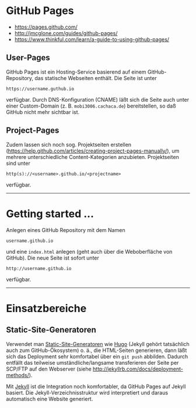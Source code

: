 # GitHub Pages
* https://pages.github.com/
* http://jmcglone.com/guides/github-pages/
* https://www.thinkful.com/learn/a-guide-to-using-github-pages/

## User-Pages
GitHub Pages ist ein Hosting-Service basierend auf einem GitHub-Repository, das statische Webseiten enthält. Die Seite ist unter

    https://username.guthub.io
    
verfügbar. Durch DNS-Konfiguration (CNAME) läßt sich die Seite auch unter einer Custom-Domain (z. B. ``mobi3006.cachaca.de``) bereitstellen, so daß GitHub nicht mehr sichtbar ist.

## Project-Pages
Zudem lassen sich noch sog. Projektseiten erstellen (https://help.github.com/articles/creating-project-pages-manually/), um mehrere unterschiedliche Content-Kategorien anzubieten. Projektseiten sind unter

    http(s)://<username>.github.io/<projectname>

verfügbar.

---

# Getting started ...
Anlegen eines GitHub Repository mit dem Namen

    username.github.io

und eine ``index.html`` anlegen (geht auch über die Weboberfläche von GitHub). Die neue Seite ist sofort unter

    http://username.github.io

verfügbar.

---

# Einsatzbereiche
## Static-Site-Generatoren
Verwendet man [Static-Site-Generatoren](staticSiteGenerators.md) wie [Hugo](hugo.md) (Jekyll gehört tatsächlich auch zum GitHub-Ökosystem) o. ä., die HTML-Seiten generieren, dann läßt sich das Deployment sehr komfortabel über ein ``git push`` abbilden. Dadurch entfällt das teilweise umständliche/langsame transferieren der Seite per SCP/FTP auf den Webserver (siehe http://jekyllrb.com/docs/deployment-methods/).

Mit [Jekyll](jekyll.md) ist die Integration noch komfortabler, da GitHub Pages auf Jekyll basiert. Die Jekyll-Verzeichnisstruktur wird interpretiert und daraus automatisch eine Website generiert.

